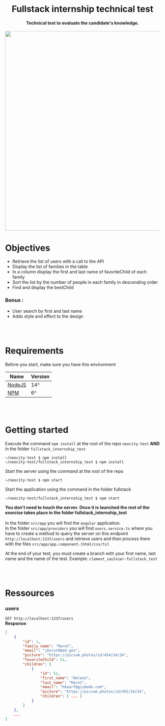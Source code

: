 <h1 align="center">
  Fullstack internship technical test
</h1>

<h4 align="center">
  Technical test to evaluate the candidate's knowledge.
</h4>

<p align="center">
  <img src="../fullstack-internship-screenshot.png" width="650">
</p>

# Objectives

- Retrieve the list of users with a call to the API
- Display the list of families in the table
- In a column display the first and last name of favoriteChild of each family
- Sort the list by the number of people in each family in descending order
- Find and display the bestChild

### **Bonus :**
- User search by first and last name
- Adds style and effect to the design

<br/><br/>

# Requirements
Before you start, make sure you have this environment

Name | Version
------------ | -------------
<a href="https://nodejs.org/" target="_blank">NodeJS</a> | 14^
<a href="https://www.npmjs.com/get-npm" target="_blank">NPM</a>  | 6^

<br/><br/>

# Getting started

Execute the command `npm install` at the root of the repo `neocity-test` **AND** in the folder `fullstack_internship_test`
```console
~/neocity-test $ npm install
~/neocity-test/fullstack_internship_test $ npm install
```

Start the server using the command at the root of the repo
```console
~/neocity-test $ npm start
```

Start the application using the command in the folder fullstack
```console
~/neocity-test/fullstack_internship_test $ npm start
```

**You don't need to touch the server. Once it is launched the rest of the exercise takes place in the folder fullstack_internship_test**
<br/><br/>
In the folder `src/app` you will find the `angular` application. \
In the folder `src/app/providers` you will find `users.service.ts` where you have to create a method to query the server on this endpoint `http://localhost:1337/users` and retrieve users and then process them with the files `src/app/app.component.[html/css/ts]`

At the end of your test, you must create a branch with your first name, last name and the name of the test.
Example: `clement_saulnier-fullstack_test`

<br/><br/>

# Ressources

### **users**
`GET http://localhost:1337/users` \
**Response**:
```json
[
    {
        "id": 1,
        "family_name": "Marot",
        "email": "jmorot0@ed.gov",
        "picture": "https://picsum.photos/id/454/24/24",
        "favoriteChild": 51,
        "children": [
            {
                "id": 51,
                "first_name": "Helene",
                "last_name": "Marot",
                "email": "hkearf@gizmodo.com",
                "picture": "https://picsum.photos/id/455/24/24",
                "children": [ ... ]
            }
        ]
    },
    ...
]
```

